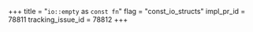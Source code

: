 +++
title = "`io::empty` as `const fn`"
flag = "const_io_structs"
impl_pr_id = 78811
tracking_issue_id = 78812
+++

